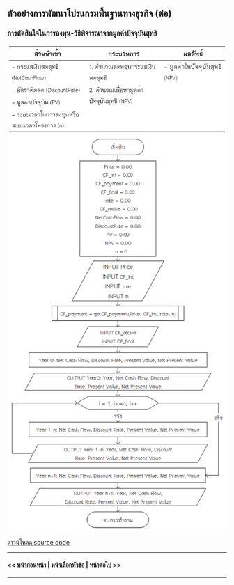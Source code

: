 ## ตัวอย่างการพัฒนาโปรแกรมพื้นฐานทางธุรกิจ (ต่อ)
### การตัดสินใจในการลงทุน-วิธีพิจารณาจากมูลค่าปัจจุบันสุทธิ

<img src=img/0900-7.png>



<img src=img/0907.png>

[ดาวน์โหลด source code](src/ch09_07.cpp)


---
#### [<< หน้าก่อนหน้า](0903-6.md) | [หน้าเลือกหัวข้อ](README.md) | [หน้าต่อไป >>](0903-8.md)
---

